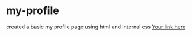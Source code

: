# my-profile
created a basic my profile page using html and internal css 
[Your link here](file:///C:/Users/jesic/OneDrive/Desktop/my%20profile/myProfile.html)
